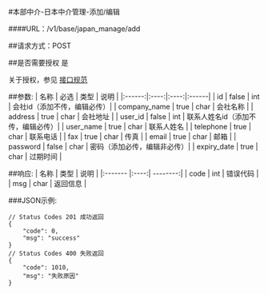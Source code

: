 #本部中介-日本中介管理-添加/编辑

####URL：/v1/base/japan_manage/add

##请求方式：POST

##是否需要授权
是

关于授权，参见 [接口规范][1]

##参数:
| 名称 | 必选 | 类型 | 说明 |
|:------:|:----:|:----:|:------|
| id | false | int | 会社id（添加不传，编辑必传）|
| company_name | true | char | 会社名称 |
| address | true | char | 会社地址 |
| user_id | false | int | 联系人姓名id（添加不传，编辑必传）|
| user_name | true | char | 联系人姓名 |
| telephone | true | char | 联系电话 |
| fax | true | char | 传真 |
| email | true | char | 邮箱 |
| password | false | char | 密码（添加必传，编辑非必传）|
| expiry_date | true | char | 过期时间 |

##响应:
| 名称  | 类型  | 说明 |
|:------- |:----:| --------:|
| code    | int  |  错误代码 |
| msg     | char |  返回信息 |

###JSON示例:
```
// Status Codes 201 成功返回
{
    "code": 0,
    "msg": "success"
}
// Status Codes 400 失败返回
{
    "code": 1010,
    "msg": "失败原因"
}
```
[1]: ../read/auth.html